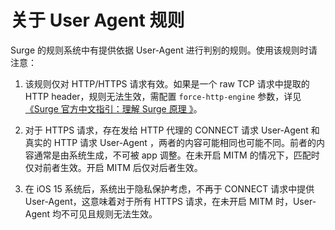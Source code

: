 关于 User Agent 规则
================

Surge 的规则系统中有提供依据 User-Agent 进行判别的规则。使用该规则时请注意：

1.  该规则仅对 HTTP/HTTPS 请求有效。如果是一个 raw TCP 请求中提取的 HTTP header，规则无法生效，需配置 `force-http-engine` 参数，详见[《Surge 官方中文指引：理解 Surge 原理 》](https://manual.nssurge.com/book/understanding-surge/cn/#%25E5%25A4%2584%25E7%2590%2586)。
    
2.  对于 HTTPS 请求，存在发给 HTTP 代理的 CONNECT 请求 User-Agent 和真实的 HTTP 请求 User-Agent ，两者的内容可能相同也可能不同。前者的内容通常是由系统生成，不可被 app 调整。在未开启 MITM 的情况下，匹配时仅对前者生效。开启 MITM 后仅对后者生效。
    
3.  在 iOS 15 系统后，系统出于隐私保护考虑，不再于 CONNECT 请求中提供 User-Agent，这意味着对于所有 HTTPS 请求，在未开启 MITM 时，User-Agent 均不可见且规则无法生效。